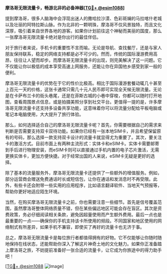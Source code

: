 **摩洛哥无限流量卡，畅游北非的必备神器[[TG💪+ @esim1088](https://t.me/s/esim1088)]**

提到摩洛哥，很多人脑海中会浮现出迷人的撒哈拉沙漠、色彩斑斓的马拉喀什老城以及壮丽的阿特拉斯山脉。作为北非的一颗明珠，摩洛哥不仅风景独特，而且文化深厚，吸引着来自世界各地的游客。如果你计划前往这个神秘而美丽的国度，那么一张摩洛哥无限流量卡绝对是你出行的最佳伴侣。

对于旅行者来说，手机卡的重要性不言而喻。无论是导航、查找餐厅，还是与家人朋友保持联系，稳定的网络支持都是必不可少的。然而，传统的国际漫游费用高昂，往往让人望而却步。而摩洛哥无限流量卡的出现，则完美解决了这一问题。它不仅能让你以极低的成本享受高速上网服务，还能让你在异国他乡感受到家一般的便利。

摩洛哥无限流量卡的优势在于它的性价比极高。相比于国际漫游套餐动辄几十甚至上百元一天的价格，这张卡通常只需几十元人民币即可实现全天候无限流量。无论是在卡萨布兰卡的街头巷尾，还是在菲斯古城的小巷中穿梭，你都可以随时打开地图，查看周围景点信息，或是拍摄美照分享到社交平台。更值得一提的是，许多摩洛哥无限流量卡还支持多设备共享功能，这意味着你可以将流量分配给平板电脑或笔记本电脑使用，大大提升了旅行体验。

那么，如何选择适合自己的摩洛哥无限流量卡呢？首先，你需要根据自己的需求来判断是否需要支持双卡双待功能。如果你已经有一张本地SIM卡，并且希望保留原有的号码，那么选择一款支持双卡设计的流量卡就显得尤为重要了。其次，要关注卡的激活方式。目前市面上有两种主流形式：实体卡和eSIM卡。实体卡需要邮寄到手后进行物理安装，而eSIM卡则可以直接通过手机内置的电子芯片激活，无需更换实体卡，更加方便快捷。对于经常出国的人来说，eSIM卡无疑是更好的选择。

除了基本的流量服务外，摩洛哥无限流量卡还提供了一些额外的增值服务。例如，部分运营商会赠送免费通话时长或短信包，让你在通话和发消息时不再受限。此外，有些卡还会附带一些实用的应用程序，比如语言翻译软件、当地天气预报等，帮助你更好地适应陌生环境。

当然，在购买摩洛哥无限流量卡之前，你也需要注意一些细节。首先是信号覆盖范围，虽然摩洛哥整体网络质量不错，但在某些偏远地区可能会存在盲区。其次是资费政策，务必仔细阅读相关条款，避免因超量使用而产生额外费用。最后一点也是最重要的一点——确保你的手机支持该卡所使用的频段。不同国家和地区使用的网络制式有所差异，如果手机不兼容，即使买了再好的流量卡也无济于事。

总之，摩洛哥无限流量卡是每位旅行者都值得拥有的好物。它不仅能够让你随时随地保持在线状态，还能帮助你深入了解这片神奇土地的文化魅力。如果你正准备踏上摩洛哥之旅，不妨提前准备好一张合适的流量卡，让它成为你旅途中的得力助手吧！

[[TG💪+ @esim1088](https://t.me/s/esim1088) ![Image](https://i.postimg.cc/4NQfJmqS/Snipaste-2025-05-13-00-14-12.png)]